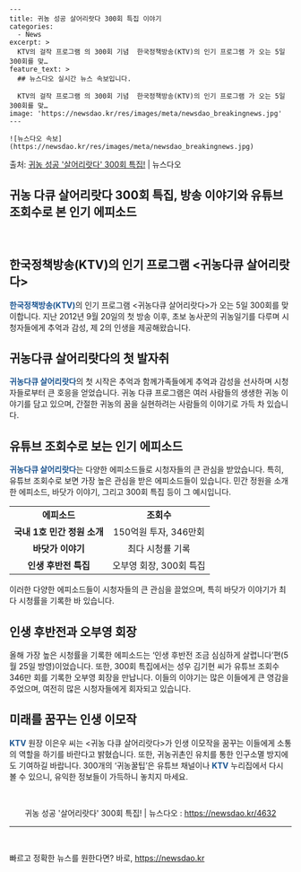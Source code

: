     ---
    title: 귀농 성공 살어리랏다 300회 특집 이야기
    categories:
      - News
    excerpt: >
      KTV의 걸작 프로그램 의 300회 기념  한국정책방송(KTV)의 인기 프로그램 가 오는 5일 300회를 맞…
    feature_text: >
      ## 뉴스다오 실시간 뉴스 속보입니다.
    
      KTV의 걸작 프로그램 의 300회 기념  한국정책방송(KTV)의 인기 프로그램 가 오는 5일 300회를 맞…
    image: 'https://newsdao.kr/res/images/meta/newsdao_breakingnews.jpg'
    ---
    
    ![뉴스다오 속보](https://newsdao.kr/res/images/meta/newsdao_breakingnews.jpg)

<p>출처: <a href="https://newsdao.kr/4632" rel="dofollow">귀농 성공 '살어리랏다' 300회 특집!</a> | 뉴스다오</p>

<h2>귀농 다큐 살어리랏다 300회 특집, 방송 이야기와 유튜브 조회수로 본 인기 에피소드</h2>

<p data-ke-size="size16">&nbsp;</p>

<h2 data-ke-size="size26">한국정책방송(KTV)의 인기 프로그램 <귀농다큐 살어리랏다></h2>

<p><b><span style="color: #1a5490;">한국정책방송(KTV)</span></b>의 인기 프로그램 <귀농다큐 살어리랏다>가 오는 5일 300회를 맞이합니다. 지난 2012년 9월 20일의 첫 방송 이후, 초보 농사꾼의 귀농일기를 다루며 시청자들에게 추억과 감성, 제 2의 인생을 제공해왔습니다.</p>

<h2 data-ke-size="size26">귀농다큐 살어리랏다의 첫 발자취</h2>

<p><b><span style="color: #1a5490;">귀농다큐 살어리랏다</span></b>의 첫 시작은 추억과 함께가족들에게 추억과 감성을 선사하며 시청자들로부터 큰 호응을 얻었습니다. 귀농 다큐 프로그램은 여러 사람들의 생생한 귀농 이야기를 담고 있으며, 간절한 귀농의 꿈을 실현하려는 사람들의 이야기로 가득 차 있습니다.</p>

<h2 data-ke-size="size26">유튜브 조회수로 보는 인기 에피소드</h2>

<p><b><span style="color: #1a5490;">귀농다큐 살어리랏다</span></b>는 다양한 에피소드들로 시청자들의 큰 관심을 받았습니다. 특히, 유튜브 조회수로 보면 가장 높은 관심을 받은 에피소드들이 있습니다. 민간 정원을 소개한 에피소드, 바닷가 이야기, 그리고 300회 특집 등이 그 예시입니다.</p>

<table>
	<tbody>
		<tr>
			<td style="text-align: center; height: 17px;"><b>에피소드</b></td>
			<td style="text-align: center; height: 17px;"><b>조회수</b></td>
		</tr>
		<tr>
			<td style="text-align: center; height: 17px;"><b>국내 1호 민간 정원 소개</b></td>
			<td style="text-align: center; height: 17px;">150억원 투자, 346만회</td>
		</tr>
		<tr>
			<td style="text-align: center; height: 17px;"><b>바닷가 이야기</b></td>
			<td style="text-align: center; height: 17px;">최다 시청률 기록</td>
		</tr>
		<tr>
			<td style="text-align: center; height: 17px;"><b>인생 후반전 특집</b></td>
			<td style="text-align: center; height: 17px;">오부영 회장, 300회 특집</td>
		</tr>
	</tbody>
</table>

<p>이러한 다양한 에피소드들이 시청자들의 큰 관심을 끌었으며, 특히 바닷가 이야기가 최다 시청률을 기록한 바 있습니다.</p>

<h2 data-ke-size="size26">인생 후반전과 오부영 회장</h2>

<p>올해 가장 높은 시청률을 기록한 에피소드는 ‘인생 후반전 조금 심심하게 살렵니다’편(5월 25일 방영)이었습니다. 또한, 300회 특집에서는 성우 김기현 씨가 유튜브 조회수 346만 회를 기록한 오부영 회장을 만납니다. 이들의 이야기는 많은 이들에게 큰 영감을 주었으며, 여전히 많은 시청자들에게 회자되고 있습니다.</p>

<h2 data-ke-size="size26">미래를 꿈꾸는 인생 이모작</h2>

<p><b><span style="color: #1a5490;">KTV</span></b> 원장 이은우 씨는 <귀농 다큐 살어리랏다>가 인생 이모작을 꿈꾸는 이들에게 소통의 역할을 하기를 바란다고 밝혔습니다. 또한, 귀농귀촌인 유치를 통한 인구소멸 방지에도 기여하길 바랍니다. 300개의 ‘귀농꿀팁’은 유튜브 채널이나 <span style="color: #1a5490;"><b>KTV</b></span> 누리집에서 다시 볼 수 있으니, 유익한 정보들이 가득하니 놓치지 마세요.</p>

<p data-ke-size="size16">&nbsp;</p>

<p style="text-align: center;">귀농 성공 '살어리랏다' 300회 특집! | 뉴스다오 : <a href="https://newsdao.kr/4632">https://newsdao.kr/4632</a></p>

<hr>

<p data-ke-size="size16">&nbsp;</p> 

빠르고 정확한 뉴스를 원한다면? 바로, <a href="https://newsdao.kr" rel="dofollow">https://newsdao.kr</a>


    
